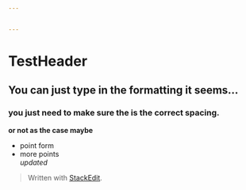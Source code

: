 ```yaml
---


---
```


<h1 id="testheader">TestHeader</h1>
<h2 id="you-can-just-type-in-the-formatting-it-seems...">You can just type in the formatting it seems…</h2>
<h3 id="you-just-need-to-make-sure-the-is-the-correct-spacing.">you just need to make sure the is the correct spacing.</h3>
<p><strong>or not as the case maybe</strong></p>
<ul>
<li>point form</li>
<li>more points<br>
<em>updated</em></li>
</ul>
<blockquote>
<p>Written with <a href="https://stackedit.io/">StackEdit</a>.</p>
</blockquote>

<!--stackedit_data:
eyJoaXN0b3J5IjpbMTk5NDMwMzkzMV19
-->